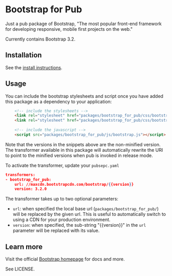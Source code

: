 # Bootstrap for Pub

Just a pub package of Bootstrap,
"The most popular front-end framework
for developing responsive, mobile first
projects on the web."

Currently contains Bootstrap 3.2.

## Installation

See the [install instructions][install].

## Usage

You can include the bootstrap stylesheets and script once you have added this package as a 
dependency to your application:

```html
    <!-- include the stylesheets -->
    <link rel="stylesheet" href="packages/bootstrap_for_pub/css/bootstrap.css">
    <link rel="stylesheet" href="packages/bootstrap_for_pub/css/bootstrap-theme.css">
    
    <!-- include the javascript -->
    <script src="packages/bootstrap_for_pub/js/bootstrap.js"></script>
```

Note that the versions in the snippets above are the non-minified version. The transformer available
in this package will automatically rewrite the URI to point to the minified versions when pub is 
invoked in release mode.

To activate the transformer, update your `pubsepc.yaml`

```json
transformers:
- bootstrap_for_pub:
    url: //maxcdn.bootstrapcdn.com/bootstrap/{{version}}
    version: 3.2.0    
```

The transformer takes up to two optional parameters:
- `url`: when specified the local base url (`packages/bootstrap_for_pub/`) will be replaced by the
  given url. This is useful to automatically switch to using a CDN for your production environment.
- `version`: when specified, the sub-string "{{version}}" in the `url` parameter will be replaced 
   with its value.

## Learn more

Visit the official [Bootstrap homepage][bs] for docs and more.

See LICENSE.

[install]: http://pub.dartlang.org/packages/bootstrap_for_pub#installing
[bs]: http://getbootstrap.com/
